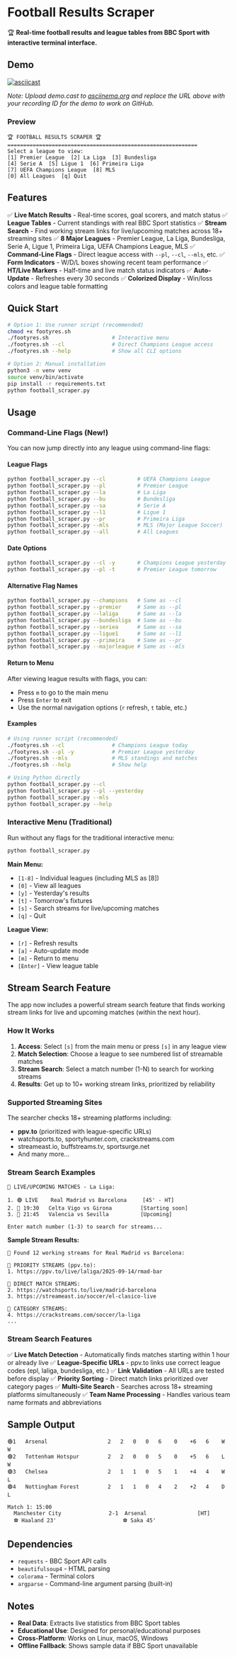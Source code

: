 # Football Results Scraper

🏆 **Real-time football results and league tables from BBC Sport with interactive terminal interface.**

## Demo

[![asciicast](https://asciinema.org/a/demo.cast.svg)](https://asciinema.org/a/demo.cast)

*Note: Upload demo.cast to [asciinema.org](https://asciinema.org) and replace the URL above with your recording ID for the demo to work on GitHub.*

### Preview
```
🏆 FOOTBALL RESULTS SCRAPER 🏆
============================================================
Select a league to view:
[1] Premier League  [2] La Liga  [3] Bundesliga
[4] Serie A  [5] Ligue 1  [6] Primeira Liga
[7] UEFA Champions League  [8] MLS
[0] All Leagues  [q] Quit
```

## Features

✅ **Live Match Results** - Real-time scores, goal scorers, and match status
✅ **League Tables** - Current standings with real BBC Sport statistics
✅ **Stream Search** - Find working stream links for live/upcoming matches across 18+ streaming sites
✅ **8 Major Leagues** - Premier League, La Liga, Bundesliga, Serie A, Ligue 1, Primeira Liga, UEFA Champions League, MLS
✅ **Command-Line Flags** - Direct league access with `--pl`, `--cl`, `--mls`, etc.
✅ **Form Indicators** - W/D/L boxes showing recent team performance
✅ **HT/Live Markers** - Half-time and live match status indicators
✅ **Auto-Update** - Refreshes every 30 seconds
✅ **Colorized Display** - Win/loss colors and league table formatting  

## Quick Start

```bash
# Option 1: Use runner script (recommended)
chmod +x footyres.sh
./footyres.sh                    # Interactive menu
./footyres.sh --cl               # Direct Champions League access
./footyres.sh --help             # Show all CLI options

# Option 2: Manual installation
python3 -m venv venv
source venv/bin/activate
pip install -r requirements.txt
python football_scraper.py
```

## Usage

### Command-Line Flags (New!)

You can now jump directly into any league using command-line flags:

#### League Flags
```bash
python football_scraper.py --cl          # UEFA Champions League
python football_scraper.py --pl          # Premier League  
python football_scraper.py --la          # La Liga
python football_scraper.py --bu          # Bundesliga
python football_scraper.py --sa          # Serie A
python football_scraper.py --l1          # Ligue 1
python football_scraper.py --pr          # Primeira Liga
python football_scraper.py --mls         # MLS (Major League Soccer)
python football_scraper.py --all         # All Leagues
```

#### Date Options
```bash
python football_scraper.py --cl -y       # Champions League yesterday
python football_scraper.py --pl -t       # Premier League tomorrow
```

#### Alternative Flag Names
```bash
python football_scraper.py --champions   # Same as --cl
python football_scraper.py --premier     # Same as --pl
python football_scraper.py --laliga      # Same as --la
python football_scraper.py --bundesliga  # Same as --bu
python football_scraper.py --seriea      # Same as --sa
python football_scraper.py --ligue1      # Same as --l1
python football_scraper.py --primeira    # Same as --pr
python football_scraper.py --majorleague # Same as --mls
```

#### Return to Menu
After viewing league results with flags, you can:
- Press `m` to go to the main menu
- Press `Enter` to exit
- Use the normal navigation options (`r` refresh, `t` table, etc.)

#### Examples
```bash
# Using runner script (recommended)
./footyres.sh --cl               # Champions League today
./footyres.sh --pl -y            # Premier League yesterday
./footyres.sh --mls              # MLS standings and matches
./footyres.sh --help             # Show help

# Using Python directly
python football_scraper.py --cl
python football_scraper.py --pl --yesterday
python football_scraper.py --mls
python football_scraper.py --help
```

### Interactive Menu (Traditional)

Run without any flags for the traditional interactive menu:
```bash
python football_scraper.py
```

**Main Menu:**
- `[1-8]` - Individual leagues (including MLS as [8])
- `[0]` - View all leagues
- `[y]` - Yesterday's results
- `[t]` - Tomorrow's fixtures
- `[s]` - Search streams for live/upcoming matches
- `[q]` - Quit

**League View:**
- `[r]` - Refresh results
- `[a]` - Auto-update mode
- `[m]` - Return to menu
- `[Enter]` - View league table

## Stream Search Feature

The app now includes a powerful stream search feature that finds working stream links for live and upcoming matches (within the next hour).

### How It Works

1. **Access**: Select `[s]` from the main menu or press `[s]` in any league view
2. **Match Selection**: Choose a league to see numbered list of streamable matches
3. **Stream Search**: Select a match number (1-N) to search for working streams
4. **Results**: Get up to 10+ working stream links, prioritized by reliability

### Supported Streaming Sites

The searcher checks 18+ streaming platforms including:
- **ppv.to** (prioritized with league-specific URLs)
- watchsports.to, sportyhunter.com, crackstreams.com
- streameast.io, buffstreams.tv, sportsurge.net
- And many more...

### Stream Search Examples

```
🔴 LIVE/UPCOMING MATCHES - La Liga:

1. 🟢 LIVE    Real Madrid vs Barcelona     [45' - HT]
2. 🔵 19:30   Celta Vigo vs Girona         [Starting soon]
3. 🔵 21:45   Valencia vs Sevilla          [Upcoming]

Enter match number (1-3) to search for streams...
```

**Sample Stream Results:**
```
🎯 Found 12 working streams for Real Madrid vs Barcelona:

🥇 PRIORITY STREAMS (ppv.to):
1. https://ppv.to/live/laliga/2025-09-14/rmad-bar

🥈 DIRECT MATCH STREAMS:
2. https://watchsports.to/live/madrid-barcelona
3. https://streameast.io/soccer/el-clasico-live

🥉 CATEGORY STREAMS:
4. https://crackstreams.com/soccer/la-liga
...
```

### Stream Search Features

✅ **Live Match Detection** - Automatically finds matches starting within 1 hour or already live
✅ **League-Specific URLs** - ppv.to links use correct league codes (epl, laliga, bundesliga, etc.)
✅ **Link Validation** - All URLs are tested before display
✅ **Priority Sorting** - Direct match links prioritized over category pages
✅ **Multi-Site Search** - Searches across 18+ streaming platforms simultaneously
✅ **Team Name Processing** - Handles various team name formats and abbreviations

## Sample Output

```
🟢1   Arsenal                   2   2   0   0   6    0    +6   6    W W
🟢2   Tottenham Hotspur         2   2   0   0   5    0    +5   6    L W  
🟢3   Chelsea                   2   1   1   0   5    1    +4   4    W L
🟢4   Nottingham Forest         2   1   1   0   4    2    +2   4    D L

Match 1: 15:00
  Manchester City               2-1  Arsenal                [HT]
  ⚽ Haaland 23'                     ⚽ Saka 45'
```

## Dependencies

- `requests` - BBC Sport API calls
- `beautifulsoup4` - HTML parsing  
- `colorama` - Terminal colors
- `argparse` - Command-line argument parsing (built-in)

## Notes

- **Real Data**: Extracts live statistics from BBC Sport tables
- **Educational Use**: Designed for personal/educational purposes
- **Cross-Platform**: Works on Linux, macOS, Windows
- **Offline Fallback**: Shows sample data if BBC Sport unavailable
